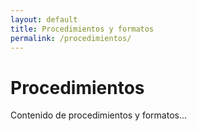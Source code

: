 ```yaml
---
layout: default
title: Procedimientos y formatos
permalink: /procedimientos/
---
```


# Procedimientos

Contenido de procedimientos y formatos...


